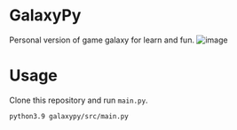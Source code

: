 # GalaxyPy
Personal version of game galaxy for learn and fun.
![image](https://user-images.githubusercontent.com/61877847/151684180-a496f57b-426b-4f5e-8663-c578bc16ac3b.png)


# Usage

Clone this repository and run `main.py`.

```bash
python3.9 galaxypy/src/main.py
```
